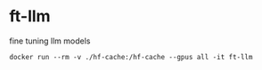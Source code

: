 # ft-llm
fine tuning llm models

```
docker run --rm -v ./hf-cache:/hf-cache --gpus all -it ft-llm
```
